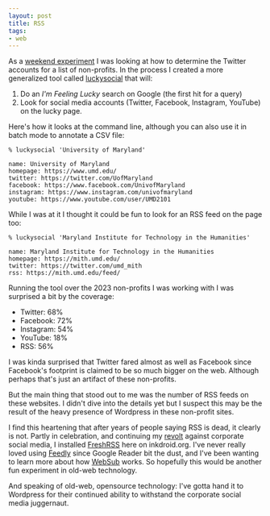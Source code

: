 ```yaml
---
layout: post
title: RSS
tags:
- web
---
```


As a [weekend experiment] I was looking at how to determine the Twitter accounts
for a list of non-profits. In the process I created a more generalized tool
called [luckysocial] that will:

1. Do an *I'm Feeling Lucky* search on Google (the first hit for a query)
2. Look for social media accounts (Twitter, Facebook, Instagram, YouTube) on the
   lucky page.

Here's how it looks at the command line, although you can also use it in batch
mode to annotate a CSV file:

```text
% luckysocial 'University of Maryland'

name: University of Maryland
homepage: https://www.umd.edu/
twitter: https://twitter.com/UofMaryland
facebook: https://www.facebook.com/UnivofMaryland
instagram: https://www.instagram.com/univofmaryland
youtube: https://www.youtube.com/user/UMD2101
```

While I was at it I thought it could be fun  to look for an RSS feed on the page
too:

```text
% luckysocial 'Maryland Institute for Technology in the Humanities'

name: Maryland Institute for Technology in the Humanities
homepage: https://mith.umd.edu/
twitter: https://twitter.com/umd_mith
rss: https://mith.umd.edu/feed/
```

Running the tool over the 2023 non-profits I was working with I was surprised a
bit by the coverage:

* Twitter: 68%
* Facebook: 72%
* Instagram: 54%
* YouTube: 18%
* RSS: 56%

I was kinda surprised that Twitter fared almost as well as Facebook since
Facebook's footprint is claimed to be so much bigger on the web. Although
perhaps that's just an artifact of these non-profits.

But the main thing that stood out to me was the number of RSS feeds on these
websites.  I didn't dive into the details yet but I suspect this may be the
result of the heavy presence of Wordpress in these non-profit sites.

I find this heartening that after years of people saying RSS is dead, it clearly
is not. Partly in celebration, and continuing my [revolt] against corporate
social media, I installed [FreshRSS] here on inkdroid.org. I've never really
loved using [Feedly] since Google Reader bit the dust, and I've been wanting to
learn more about how [WebSub] works. So hopefully this would be another fun
experiment in old-web technology.

And speaking of old-web, opensource technology: I've gotta hand it to Wordpress
for their continued ability to withstand the corporate social media juggernaut.

[weekend experiment]: https://inkdroid.org/2020/09/05/organizations-on-twitter/
[luckysocial]: https://github.com/edsu/luckysocial
[FreshRSS]: https://www.freshrss.org/
[WebSub]: https://www.w3.org/TR/websub/
[revolt]: https://inkdroid.org/2020/08/27/twitter/
[Feedly]: https://feedly.com/

